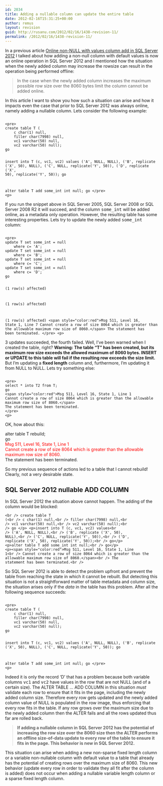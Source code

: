 ```yaml
---
id: 2034
title: Adding a nullable column can update the entire table
date: 2012-02-16T15:31:25+00:00
author: remus
layout: revision
guid: http://rusanu.com/2012/02/16/1438-revision-11/
permalink: /2012/02/16/1438-revision-11/
---
```

In a previous article [Online non-NULL with values column add in SQL Server 2012](http://rusanu.com/2011/07/13/online-non-null-with-values-column-add-in-sql-server-11/) I talked about how adding a non-null column with default values is now an online operation in SQL Server 2012 and I mentioned how the situation when the newly added column may increase the rowsize can result in the operation being performed offline:

> In the case when the newly added column increases the maximum possible row size over the 8060 bytes limit the column cannot be added online.

In this article I want to show you how such a situation can arise and how it impacts even the case that prior to SQL Server 2012 was always online, namely adding a nullable column. Lets consider the following example:


<code class="prettyprint lang-sql">
&lt;pre>
create table T (
	c char(1) null,
	filler char(7998) null, 
	vc1 varchar(50) null,
	vc2 varchar(50) null);
go	

insert into  T (c, vc1, vc2) values 
	('A', NULL, NULL),
	('B', replicate ('X', 50), NULL),
	('C', NULL, replicate('Y', 50)),
	('D', replicate ('X', 50), replicate('Y', 50));
go

alter table T add some_int int null;
go
&lt;/pre>
&lt;p></code>

If you run the snippet above in SQL Server 2005, SQL Server 2008 or SQL Server 2008 R2 it will succeed, and the column <tt>some_int</tt> will be added online, as a metadata only operation. However, the resulting table has some interesting properties. Lets try to update the newly added <tt>some_int</tt> column:


<code class="prettyprint lang-sql">
&lt;pre>
update T set some_int = null
	where c= 'A';
update T set some_int = null
	where c= 'B';
update T set some_int = null
	where c= 'C';
update T set some_int = null
	where c= 'D';
go

(1 row(s) affected)

(1 row(s) affected)

(1 row(s) affected)
&lt;span style="color:red">Msg 511, Level 16, State 1, Line 7
Cannot create a row of size 8064 which is greater than the allowable maximum row size of 8060.&lt;/span>
The statement has been terminated.
&lt;/pre>
&lt;p></code>

3 updates succeeded, the fourth failed. Well, I&#8217;ve been warned when I created the table, right? **Warning: The table &#8220;T&#8221; has been created, but its maximum row size exceeds the allowed maximum of 8060 bytes. INSERT or UPDATE to this table will fail if the resulting row exceeds the size limit.** But I&#8217;m updating a **fixed length** column and, furthermore, I&#8217;m updating it from NULL to NULL. Lets try something else:


<code class="prettyprint lang-sql">
&lt;pre>
select * into T2 from T;	
go
&lt;span style="color:red">Msg 511, Level 16, State 1, Line 1
Cannot create a row of size 8064 which is greater than the allowable maximum row size of 8060.&lt;/span>
The statement has been terminated.
&lt;/pre>
&lt;p></code>

OK, how about this:

alter table T rebuild;  
go  
<span style="color:red">Msg 511, Level 16, State 1, Line 1<br /> Cannot create a row of size 8064 which is greater than the allowable maximum row size of 8060.</span>  
The statement has been terminated.  
</code>

So my previous sequence of actions led to a table that I cannot rebuild! Clearly, not a very desirable state.

## SQL Server 2012 nullable ADD COLUMN

In SQL Server 2012 the situation above cannot happen. The adding of the column would be blocked: 

<code class="prettyprint lang-sql">&lt;br />
create table T (&lt;br />
	c char(1) null,&lt;br />
	filler char(7998) null,&lt;br />
	vc1 varchar(50) null,&lt;br />
	vc2 varchar(50) null);&lt;br />
go	&lt;/p>
&lt;p>insert into  T (c, vc1, vc2) values&lt;br />
	('A', NULL, NULL),&lt;br />
	('B', replicate ('X', 50), NULL),&lt;br />
	('C', NULL, replicate('Y', 50)),&lt;br />
	('D', replicate ('X', 50), replicate('Y', 50));&lt;br />
go&lt;/p>
&lt;p>alter table T add some_int int null;&lt;br />
go&lt;/p>
&lt;p>&lt;span style="color:red">Msg 511, Level 16, State 1, Line 1&lt;br />
Cannot create a row of size 8064 which is greater than the allowable maximum row size of 8060.&lt;/span>&lt;br />
The statement has been terminated.&lt;br />
</code>

So SQL Server 2012 is able to detect the problem upfront and prevent the table from reaching the state in which it cannot be rebuilt. But detecting this situation is not a straightforward matter of table metadata and column size, the situation arises only if the _data_ in the table has this problem. After all the following sequence succeeds:


<code class="prettyprint lang-sql">
&lt;pre>
create table T (
	c char(1) null,
	filler char(7998) null, 
	vc1 varchar(50) null,
	vc2 varchar(50) null);
go	

insert into  T (c, vc1, vc2) values 
	('A', NULL, NULL),
	('B', replicate ('X', 50), NULL),
	('C', NULL, replicate('Y', 50));
go

alter table T add some_int int null;
go
&lt;/pre>
&lt;p></code>

Indeed it is only the record &#8216;D&#8217; that has a problem because both variable columns <tt>vc1</tt> and <tt>vc2</tt> have values in the row that are not NULL (and of a certain size). The ALTER TABLE &#8230; ADD COLUMN in this situation _must_ validate each row to ensure that it fits in the page, including the newly added column size. Therefore every row gets updated and the newly added column value of NULL is populated in the row image, thus enforcing that every row fits in the table. If any row grows over the maximum size due to the newly added column then the ALTER fails and all the rows updated thus far are rolled back.

> **If adding a nullable column in SQL Server 2012 has the potential of increasing the row size over the 8060 size then the ALTER performs an offline size-of-data update to every row of the table to ensure it fits in the page. This behavior is new in SQL Server 2012.**

This situation can arise when adding a new non-sparse fixed length column or a variable non-nullable column with default value to a table that already has the potential of creating rows over the maximum size of 8060. This new behavior (update every row in order to validate they all fit after the column is added) does not occur when adding a nullable variable length column or a sparse fixed length column.